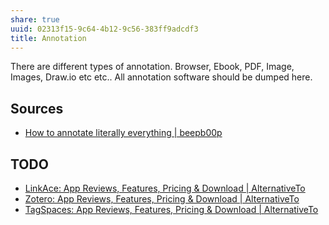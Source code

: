 ```yaml
---
share: true
uuid: 02313f15-9c64-4b12-9c56-383ff9adcdf3
title: Annotation
---
```

There are different types of annotation. Browser, Ebook, PDF, Image, Images, Draw.io etc etc.. All annotation software should be dumped here.

## Sources

* [How to annotate literally everything | beepb00p](https://beepb00p.xyz/annotating.html)

## TODO

* [LinkAce: App Reviews, Features, Pricing & Download | AlternativeTo](https://alternativeto.net/software/linkace/about/)
* [Zotero: App Reviews, Features, Pricing & Download | AlternativeTo](https://alternativeto.net/software/zotero/about/)
* [TagSpaces: App Reviews, Features, Pricing & Download | AlternativeTo](https://alternativeto.net/software/tagspaces/about/)